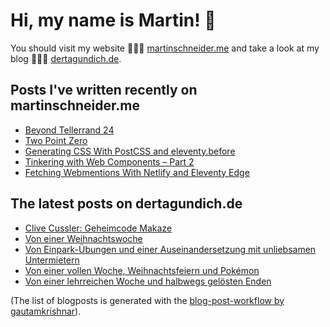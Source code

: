# Hi, my name is Martin! 👋 
You should visit my website 👨🏼‍💻  [martinschneider.me](https://martinschneider.me) and take a look at my blog 🤷🏼‍♂️ [dertagundich.de](https://www.dertagundich.de).

## Posts I've written recently on martinschneider.me
<!-- MSME-POST-LIST:START -->
- [Beyond Tellerrand 24](https://martinschneider.me/articles/beyond-tellerrand-24/)
- [Two Point Zero](https://martinschneider.me/articles/two-point-zero/)
- [Generating CSS With PostCSS and eleventy.before](https://martinschneider.me/articles/generating-css-with-postcss-and-eleventy-before/)
- [Tinkering with Web Components – Part 2](https://martinschneider.me/articles/tinkering-with-web-components-part-2/)
- [Fetching Webmentions With Netlify and Eleventy Edge](https://martinschneider.me/articles/fetching-webmentions-with-netlify-and-eleventy-edge/)
<!-- MSME-POST-LIST:END -->

## The latest posts on dertagundich.de
<!-- DTUI-POST-LIST:START -->
- [Clive Cussler: Geheimcode Makaze](https://www.dertagundich.de/2025/01/clive-cussler-geheimcode-makaze)
- [Von einer Weihnachtswoche](https://www.dertagundich.de/2024/12/von-einer-weihnachtswoche)
- [Von Einpark-Übungen und einer Auseinandersetzung mit unliebsamen Untermietern](https://www.dertagundich.de/2024/12/von-einpark-ubungen-und-einer-auseinandersetzung-mit-unliebsamen-untermietern)
- [Von einer vollen Woche, Weihnachtsfeiern und Pokémon](https://www.dertagundich.de/2024/12/von-einer-vollen-woche-weihnachtsfeiern-und-pokemon)
- [Von einer lehrreichen Woche und halbwegs gelösten Enden](https://www.dertagundich.de/2024/12/von-einer-lehrreichen-woche-und-halbwegs-gelosten-enden)
<!-- DTUI-POST-LIST:END -->

(The list of blogposts is generated with the [blog-post-workflow by gautamkrishnar](https://github.com/gautamkrishnar/blog-post-workflow)).
